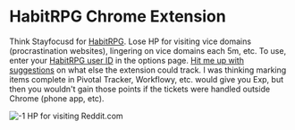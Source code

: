 # HabitRPG Chrome Extension

Think Stayfocusd for [HabitRPG](http://habitrpg.com). Lose HP for visiting vice domains (procrastination websites), lingering on vice domains each 5m, etc. To use, enter your [HabitRPG user ID](https://img.skitch.com/20120829-qimntrn2qkra78wytxpujrh12a.jpg) in the options page. [Hit me up with suggestions](https://github.com/lefnire/habitrpg-chrome/issues) on what else the extension could track. I was thinking marking items complete in Pivotal Tracker, Workflowy, etc. would give you Exp, but then you wouldn't gain those points if the tickets were handled outside Chrome (phone app, etc).

![-1 HP for visiting Reddit.com](https://img.skitch.com/20120829-cbb1x1m4kym58pwg95akcxi31p.jpg)